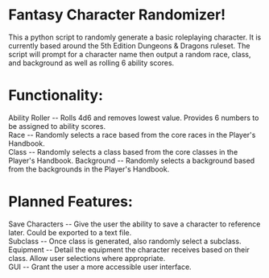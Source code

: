# Fantasy Character Randomizer!
This a python script to randomly generate a basic roleplaying character. 
It is currently based around the 5th Edition Dungeons & Dragons ruleset.
The script will prompt for a character name then output a random race, class, and background as well as rolling 6 ability scores.

# Functionality:
  Ability Roller -- Rolls 4d6 and removes lowest value. Provides 6 numbers to be assigned to ability scores.        
  Race           -- Randomly selects a race based from the core races in the Player's Handbook.        
  Class          -- Randomly selects a class based from the core classes in the Player's Handbook.
  Background     -- Randomly selects a background based from the backgrounds in the Player's Handbook.
  
# Planned Features:
  Save Characters -- Give the user the ability to save a character to reference later. Could be exported to a text file.     
  Subclass        -- Once class is generated, also randomly select a subclass.       
  Equipment       -- Detail the equipment the character receives based on their class. Allow user selections where appropriate.     
  GUI             -- Grant the user a more accessible user interface.
  

